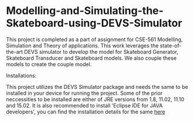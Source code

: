 # Modelling-and-Simulating-the-Skateboard-using-DEVS-Simulator
This project is completed as a part of assignment for CSE-561 Modelling, Simulation and Theory of applications. This work leverages the state-of-the-art DEVS simulator to develop the model for Skateboard Generator, Skateboard Transducer and Skateboard models. We also couple these models to create the couple model.

Installations:

This project utilizes the DEVS Simulator package and needs the same to be installed in your device for running the project. Some of the prior neccessities to be installed are either of JRE versions from 1.8, 11.02, 11.10 and 15.02. It is also recommended to install 'Eclipse IDE for JAVA developers', you can find the installation details for the same [here](https://www.eclipse.org/downloads/packages/installer)
